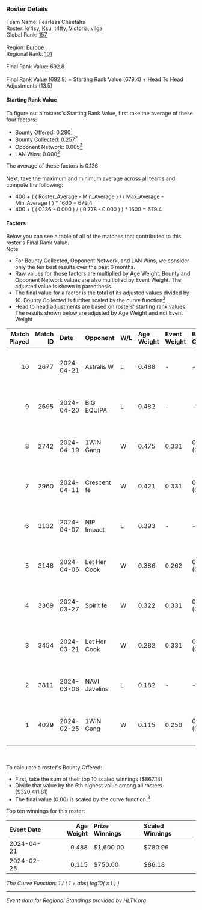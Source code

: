 ### Roster Details<br />
Team Name: Fearless Cheetahs<br />
Roster: kr4sy, Ksu, t4tty, Victoria, vilga<br />
Global Rank: [157](../standings_global.md)<br />
<br />
Region: [Europe]( ../standings_europe.md)<br />
Regional Rank: [101]( ../standings_europe.md)<br />
<br />
Final Rank Value:  692.8<br />
<br />
Final Rank Value (692.8) = Starting Rank Value (679.4) + Head To Head Adjustments (13.5)<br />

#### Starting Rank Value<br />
To figure out a rosters's Starting Rank Value, first take the average of these four factors:<br />
- Bounty Offered: 0.280[<sup>1</sup>](#table2)
- Bounty Collected: 0.257[<sup>2</sup>](#table1)
- Opponent Network: 0.005[<sup>2</sup>](#table1)
- LAN Wins: 0.000[<sup>2</sup>](#table1)

The average of these factors is 0.136<br />
<br />
Next, take the maximum and minimum average across all teams and compute the following:<br />
- 400 + ( ( Roster_Average - Min_Average ) / ( Max_Average - Min_Average ) ) * 1600 = 679.4
- 400 + ( ( 0.136 - 0.000 ) / ( 0.778 - 0.000 ) ) * 1600 = 679.4


#### Factors<br />
Below you can see a table of all of the matches that contributed to this roster's Final Rank Value.<br />
Note:<br />

- For Bounty Collected, Opponent Network, and LAN Wins, we consider only the ten best results over the past 6 months.
- Raw values for those factors are multiplied by Age Weight. Bounty and Opponent Network values are also multiplied by Event Weight. The adjusted value is shown in parenthesis.
- The final value for a factor is the total of its adjusted values divided by 10. Bounty Collected is further scaled by the curve function[<sup>3</sup>](#curveFunction)
- Head to head adjustments are based on rosters' starting rank values. The results shown below are adjusted by Age Weight and not Event Weight
<span id="table1"></span><br />


| Match Played | Match ID | Date       | Opponent      | W/L | Age Weight | Event Weight | Bounty Collected | Opponent Network | LAN Wins  | H2H Adj. | Roster                             |
| -: | -: | :- | :- | :- | :- | :- | :- | :- | :- | -: | :- |
|           10 |     2677 | 2024-04-21 | Astralis W    | L   | 0.488      | -            | -                | -                | -         |    -8.41 | kr4sy, Ksu, t4tty, Victoria, vilga |
|            9 |     2695 | 2024-04-20 | BIG EQUIPA    | L   | 0.482      | -            | -                | -                | -         |    -6.05 | kr4sy, Ksu, t4tty, Victoria, vilga |
|            8 |     2742 | 2024-04-19 | 1WIN Gang     | W   | 0.475      | 0.331        | 0.001 (0.000)    | 0.016 (0.003)    | 0 (0.000) |     6.54 | kr4sy, Ksu, t4tty, Victoria, vilga |
|            7 |     2960 | 2024-04-11 | Crescent fe   | W   | 0.421      | 0.331        | 0.004 (0.001)    | 0.074 (0.010)    | 0 (0.000) |     5.80 | kr4sy, Ksu, t4tty, Victoria, vilga |
|            6 |     3132 | 2024-04-07 | NIP Impact    | L   | 0.393      | -            | -                | -                | -         |    -5.88 | kr4sy, Ksu, t4tty, Victoria, vilga |
|            5 |     3148 | 2024-04-06 | Let Her Cook  | W   | 0.386      | 0.262        | 0.060 (0.006)    | 0.137 (0.014)    | 0 (0.000) |     9.58 | kr4sy, Ksu, t4tty, Victoria, vilga |
|            4 |     3369 | 2024-03-27 | Spirit fe     | W   | 0.322      | 0.331        | 0.005 (0.001)    | 0.136 (0.014)    | 0 (0.000) |     4.83 | kr4sy, Ksu, t4tty, Victoria, vilga |
|            3 |     3454 | 2024-03-21 | Let Her Cook  | W   | 0.282      | 0.331        | 0.060 (0.006)    | 0.137 (0.013)    | 0 (0.000) |     7.12 | kr4sy, Ksu, t4tty, Victoria, vilga |
|            2 |     3811 | 2024-03-06 | NAVI Javelins | L   | 0.182      | -            | -                | -                | -         |    -1.79 | kr4sy, Ksu, t4tty, Victoria, vilga |
|            1 |     4029 | 2024-02-25 | 1WIN Gang     | W   | 0.115      | 0.250        | 0.001 (0.000)    | 0.016 (0.000)    | 0 (0.000) |     1.71 | kr4sy, Ksu, t4tty, Victoria, vilga |

<br />
<span id="table2"></span><br />
To calculate a roster's Bounty Offered:<br />

- First, take the sum of their top 10 scaled winnings ($867.14)
- Divide that value by the 5th highest value among all rosters ($320,411.81)
- The final value (0.00) is scaled by the curve function.[<sup>3</sup>](#curveFunction)

Top ten winnings for this roster:<br />

| Event Date | Age Weight | Prize Winnings | Scaled Winnings |
| :- | -: | :- | :- |
| 2024-04-21 |      0.488 | $1,600.00      | $780.96         |
| 2024-02-25 |      0.115 | $750.00        | $86.18          |


<span id="curveFunction"></span>_The Curve Function: 1 / ( 1 + abs( log10( x ) ) )_<br />

---
_Event data for Regional Standings provided by HLTV.org_<br />
